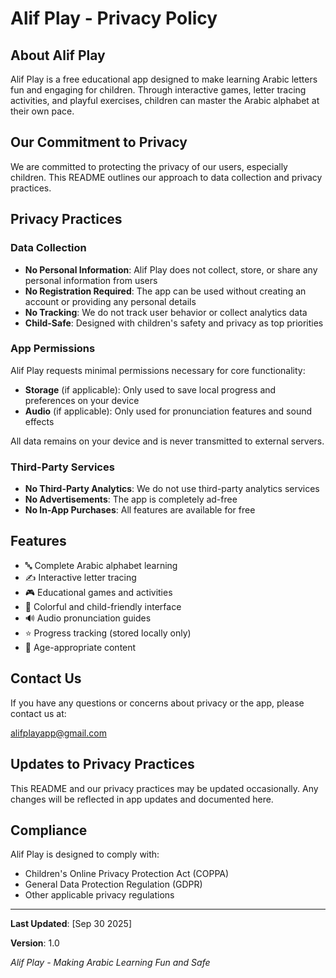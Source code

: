 # Alif Play - Privacy Policy

## About Alif Play

Alif Play is a free educational app designed to make learning Arabic letters fun and engaging for children. Through interactive games, letter tracing activities, and playful exercises, children can master the Arabic alphabet at their own pace.

## Our Commitment to Privacy

We are committed to protecting the privacy of our users, especially children. This README outlines our approach to data collection and privacy practices.

## Privacy Practices

### Data Collection
- **No Personal Information**: Alif Play does not collect, store, or share any personal information from users
- **No Registration Required**: The app can be used without creating an account or providing any personal details
- **No Tracking**: We do not track user behavior or collect analytics data
- **Child-Safe**: Designed with children's safety and privacy as top priorities

### App Permissions
Alif Play requests minimal permissions necessary for core functionality:
- **Storage** (if applicable): Only used to save local progress and preferences on your device
- **Audio** (if applicable): Only used for pronunciation features and sound effects

All data remains on your device and is never transmitted to external servers.

### Third-Party Services
- **No Third-Party Analytics**: We do not use third-party analytics services
- **No Advertisements**: The app is completely ad-free
- **No In-App Purchases**: All features are available for free

## Features

- 🔤 Complete Arabic alphabet learning
- ✍️ Interactive letter tracing
- 🎮 Educational games and activities
- 🎨 Colorful and child-friendly interface
- 🔊 Audio pronunciation guides
- ⭐ Progress tracking (stored locally only)
- 🎯 Age-appropriate content

## Contact Us

If you have any questions or concerns about privacy or the app, please contact us at:

alifplayapp@gmail.com

## Updates to Privacy Practices

This README and our privacy practices may be updated occasionally. Any changes will be reflected in app updates and documented here.

## Compliance

Alif Play is designed to comply with:
- Children's Online Privacy Protection Act (COPPA)
- General Data Protection Regulation (GDPR)
- Other applicable privacy regulations

---

**Last Updated**: [Sep 30 2025]

**Version**: 1.0

*Alif Play - Making Arabic Learning Fun and Safe*
